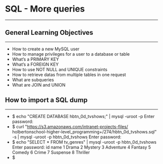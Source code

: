# **SQL - More queries**
---
## **General Learning Objectives**
---
* How to create a new MySQL user
* How to manage privileges for a user to a database or table
* What’s a PRIMARY KEY
* What’s a FOREIGN KEY
* How to use NOT NULL and UNIQUE constraints
* How to retrieve datas from multiple tables in one request
* What are subqueries
* What are JOIN and UNION

## **How to import a SQL dump**
---
* $ echo "CREATE DATABASE hbtn_0d_tvshows;" | mysql -uroot -p
Enter password: 
* $ curl "https://s3.amazonaws.com/intranet-projects-files/
holbertonschool-higher-level_programming+/274/hbtn_0d_tvshows.sql" -s | mysql -uroot -p hbtn_0d_tvshows
Enter password: 
* $ echo "SELECT * FROM tv_genres" | mysql -uroot -p hbtn_0d_tvshows
Enter password: 
id  name
1   Drama
2   Mystery
3   Adventure
4   Fantasy
5   Comedy
6   Crime
7   Suspense
8   Thriller
* $
